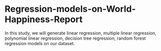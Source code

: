 # Regression-models-on-World-Happiness-Report
In this study, we will generate linear regression, multiple linear regression, polynomial linear regression, decision tree regression, random forest regression models on our dataset.
